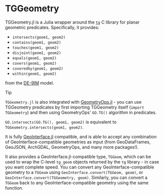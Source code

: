 # TGGeometry

TGGeometry.jl is a Julia wrapper around the [`tg`](https://github.com/tidwall/tg) C library for planar geometric predicates.  Specifically, it provides:

- `intersects(geom1, geom2)`
- `contains(geom1, geom2)`
- `touches(geom1, geom2)`
- `disjoint(geom1, geom2)`
- `equals(geom1, geom2)`
- `covers(geom1, geom2)`
- `coveredby(geom1, geom2)`
- `within(geom1, geom2)`

from the [DE-9IM](https://en.wikipedia.org/wiki/DE-9IM) model.

> [!TIP]
> `TGGeometry.jl` is also integrated with [GeometryOps.jl](https://github.com/JuliaGeometry/GeometryOps.jl) - 
> you can use TGGeometry predicates by first importing TGGeometry itself 
> (`import TGGeometry`) and then using GeometryOps' `GO.TG()` algorithm 
> in predicates.
> 
> `GO.intersects(GO.TG(), geom1, geom2)` is equivalent to `TGGeometry.intersects(geom1, geom2)`.

It is fully [GeoInterface.jl](https://github.com/JuliaGeo/GeoInterface.jl) compatible, and is able to accept any combination of GeoInterface-compatible geometries as input (from GeoDataFrames, GeoJSON, ArchGDAL, GeometryOps, and many more packages!).

It also provides a GeoInterface.jl-compatible type, `TGGeom`, which can be used to wrap the C-level `tg_geom` objects returned by the `tg` library - in case you want complete speed.  You can convert any GeoInterface-compatible geometry to a `TGGeom` using `GeoInterface.convert(TGGeom, geom)`, or `GeoInterface.convert(TGGeometry, geom)`.  Similarly, you can convert a `TGGeom` back to any GeoInterface-compatible geometry using the same function.



